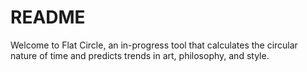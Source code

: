 # README

Welcome to Flat Circle, an in-progress tool that calculates the circular nature of time and predicts trends in art, philosophy, and style.
